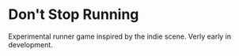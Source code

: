 # Don't Stop Running

Experimental runner game inspired by the indie scene. Verly early in development.
